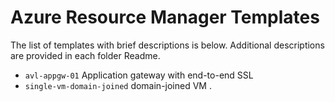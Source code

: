 # Azure Resource Manager Templates

The list of templates with brief descriptions is below. Additional descriptions are provided in each folder Readme.

- ```avl-appgw-01``` Application gateway with end-to-end SSL
- ```single-vm-domain-joined```	domain-joined VM
. 
